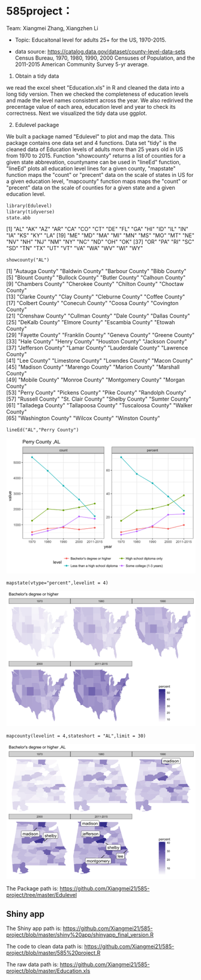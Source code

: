 # 585project：

Team: Xiangmei Zhang, Xiangzhen Li

* Topic: Educaitonal level for adults 25+ for the US, 1970-2015.

* data source: https://catalog.data.gov/dataset/county-level-data-sets
Census Bureau, 1970, 1980, 1990, 2000 Censuses of Population, and the 2011-2015 American Community Survey 5-yr average.	

1. Obtain a tidy data

we read the excel sheet "Education.xls" in R and cleaned the data into a long tidy version. Then we checked the completeness of education levels and made the level names consistent across the year. We also redirived the precentage value of each area, education level and year to check its correctness. Next we visualized the tidy data use ggplot.

2. Edulevel package

We built a package named "Edulevel" to plot and map the data. This package contains one data set and 4 functions. Data set "tidy" is the cleaned data of Education levels of adults more than 25 years old in US from 1970 to 2015. Function "showcounty" returns a list of counties for a given state abbrevation, countyname can be used in "lineEd" function, "lineEd" plots all education level lines for a given county, "mapstate" function maps the "count" or "precent" data on the scale of states in US for a given education level, "mapcounty" function maps maps the "count" or "precent" data on the scale of counties for a given state and a given education level.

```{r}
library(Edulevel)
library(tidyverse)
state.abb
```
 [1] "AL" "AK" "AZ" "AR" "CA" "CO" "CT" "DE" "FL" "GA" "HI" "ID" "IL" "IN" "IA" "KS" "KY" "LA"
[19] "ME" "MD" "MA" "MI" "MN" "MS" "MO" "MT" "NE" "NV" "NH" "NJ" "NM" "NY" "NC" "ND" "OH" "OK"
[37] "OR" "PA" "RI" "SC" "SD" "TN" "TX" "UT" "VT" "VA" "WA" "WV" "WI" "WY"

```{r}
showcounty("AL")
```
 [1] "Autauga County"    "Baldwin County"    "Barbour County"    "Bibb County"      
 [5] "Blount County"     "Bullock County"    "Butler County"     "Calhoun County"   
 [9] "Chambers County"   "Cherokee County"   "Chilton County"    "Choctaw County"   
[13] "Clarke County"     "Clay County"       "Cleburne County"   "Coffee County"    
[17] "Colbert County"    "Conecuh County"    "Coosa County"      "Covington County"                   
[21] "Crenshaw County"   "Cullman County"    "Dale County"       "Dallas County"    
[25] "DeKalb County"     "Elmore County"     "Escambia County"   "Etowah County"    
[29] "Fayette County"    "Franklin County"   "Geneva County"     "Greene County"    
[33] "Hale County"       "Henry County"      "Houston County"    "Jackson County"   
[37] "Jefferson County"  "Lamar County"      "Lauderdale County" "Lawrence County"  
[41] "Lee County"        "Limestone County"  "Lowndes County"    "Macon County"     
[45] "Madison County"    "Marengo County"    "Marion County"     "Marshall County"  
[49] "Mobile County"     "Monroe County"     "Montgomery County" "Morgan County"    
[53] "Perry County"      "Pickens County"    "Pike County"       "Randolph County"  
[57] "Russell County"    "St. Clair County"  "Shelby County"     "Sumter County"    
[61] "Talladega County"  "Tallapoosa County" "Tuscaloosa County" "Walker County"    
[65] "Washington County" "Wilcox County"     "Winston County"

```{r}
lineEd("AL","Perry County")
```
![](readme_images/unnamed-chunk-3-1.png)<!-- -->

```{r}
mapstate(vtype="percent",levelint = 4)
```
![](readme_images/unnamed-chunk-4-1.png)<!-- -->

```{r}
mapcounty(levelint = 4,stateshort = "AL",limit = 30)
```
![](readme_images/unnamed-chunk-5-1.png)<!-- -->

The Package path is:
<https://github.com/Xiangmei21/585-project/tree/master/Edulevel>

## Shiny app

The Shiny app path is:
<https://github.com/Xiangmei21/585-project/blob/master/shiny%20app/shinyapp_final_version.R>

The code to clean data path is:
<https://github.com/Xiangmei21/585-project/blob/master/585%20project.R>

The raw data path is:
<https://github.com/Xiangmei21/585-project/blob/master/Education.xls>
